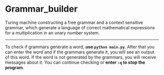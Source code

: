 # Grammar_builder
Тuring machine constructing a free grammar and a context sensitive grammar, which generate a language of correct mathematical expressions for a multiplication in an unary number system.
____
To check if grammars generate a word, **use `python main.py`**. After that you can enter the word and if the grammars generate it, you will see an output of this word. If the word is not generated by the grammars, you will receive messages about it. You can continue checking or **enter `:q` to stop the program**.
